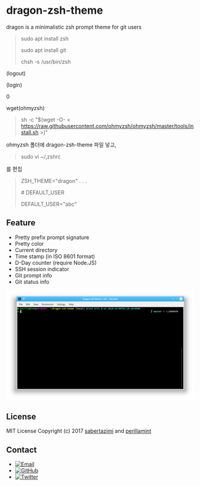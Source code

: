 # dragon-zsh-theme

dragon is a minimalistic zsh prompt theme for git users

>sudo apt install zsh
>
>sudo apt install git
>
>chsh -s /usr/bin/zsh

(logout)

(login)

0

wget(ohmyzsh)

>sh -c "$(wget -O- &#60; https://raw.githubusercontent.com/ohmyzsh/ohmyzsh/master/tools/install.sh &#62;)"

ohmyzsh 폴더에 dragon-zsh-theme 파일 넣고,

>sudo vi ~/,zshrc

를 편집

>ZSH_THEME="dragon"
>.
>.
>.
>
>&#35; DEFAULT_USER
>
>DEFAULT_USER="abc"




## Feature

*   Pretty prefix prompt signature
*   Pretty color
*   Current directory
*   Time stamp (in ISO 8601 format)
*   D-Day counter (require Node.JS)
*   SSH session indicator
*   Git prompt info
*   Git status info

![screenshot](dragon-zsh-theme.png)

## License

MIT License Copyright (c) 2017 [sabertazimi](https://github.com/sabertazimi) and [perillamint](https://github.com/perillamint)

## Contact

-   [![Email](https://img.shields.io/badge/mailto-sabertazimi-brightgreen.svg?style=flat-square)](mailto:sabertazimi@gmail.com)
-   [![GitHub](https://img.shields.io/badge/contact-github-000000.svg?style=flat-square)](https://github.com/sabertazimi)
-   [![Twitter](https://img.shields.io/badge/contact-twitter-blue.svg?style=flat-square)](https://twitter.com/sabertazimi)

